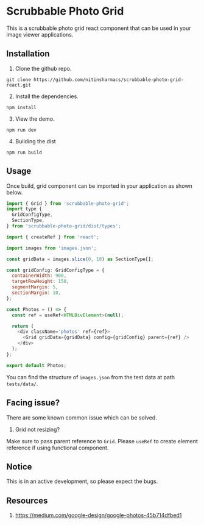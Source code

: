 # Scrubbable Photo Grid

This is a scrubbable photo grid react component that can be used in your image viewer applications.

## Installation

1. Clone the github repo.

```
git clone https://github.com/nitinsharmacs/scrubbable-photo-grid-react.git
```

2. Install the dependencies.

```
npm install
```

3. View the demo.

```
npm run dev
```

4. Building the dist

```
npm run build
```

## Usage

Once build, grid component can be imported in your application as shown below.

```javascript
import { Grid } from 'scrubbable-photo-grid';
import type {
  GridConfigType,
  SectionType,
} from 'scrubbable-photo-grid/dist/types';

import { createRef } from 'react';

import images from 'images.json';

const gridData = images.slice(0, 10) as SectionType[];

const gridConfig: GridConfigType = {
  containerWidth: 900,
  targetRowHeight: 150,
  segmentMargin: 5,
  sectionMargin: 10,
};

const Photos = () => {
  const ref = useRef<HTMLDivElement>(null);

  return (
    <div className='photos' ref={ref}>
      <Grid gridData={gridData} config={gridConfig} parent={ref} />
    </div>
  );
};

export default Photos;
```

You can find the structure of `images.json` from the test data at path `tests/data/`.

## Facing issue?

There are some known common issue which can be solved.

1. Grid not resizing?

Make sure to pass parent reference to `Grid`. Please `useRef` to create element reference if using functional component.

## Notice

This is in an active development, so please expect the bugs.

## Resources

1. https://medium.com/google-design/google-photos-45b714dfbed1
